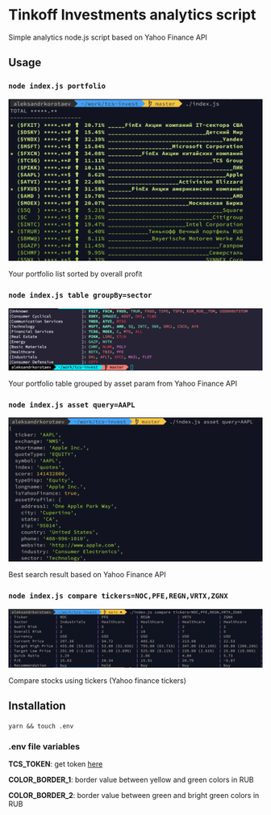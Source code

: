 # Tinkoff Investments analytics script

Simple analytics node.js script based on Yahoo Finance API

## Usage

### `node index.js portfolio`

![Portfolio](/images/portfolio.png)

Your portfolio list sorted by overall profit

### `node index.js table groupBy=sector`

![Table](/images/table.png)

Your portfolio table grouped by asset param from Yahoo Finance API

### `node index.js asset query=AAPL`

![Asset](/images/asset.png)

Best search result based on Yahoo Finance API

### `node index.js compare tickers=NOC,PFE,REGN,VRTX,ZGNX`

![Asset](/images/compare.png)

Compare stocks using tickers (Yahoo finance tickers) 

## Installation

`yarn && touch .env`

### .env file variables
**TCS_TOKEN**: get token [here](https://tinkoffcreditsystems.github.io/invest-openapi/auth/)

**COLOR_BORDER_1**: border value between yellow and green colors in RUB

**COLOR_BORDER_2**: border value between green and bright green colors in RUB
